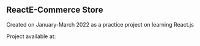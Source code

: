 ## ReactE-Commerce Store

Created on January-March 2022 as a practice project on learning React.js

Project available at:
